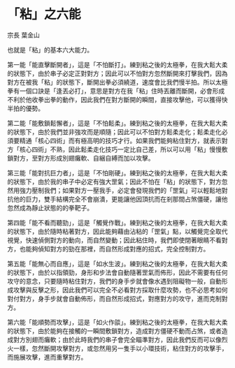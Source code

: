 # 「粘」之六能

宗長
葉金山

也就是「粘」的基本六大能力。

第一能「能直擊斷開者」，這是「不怕斷打」。練到粘之後的太極拳，在我大鬆大柔的狀態下，由於串子必定正對對方；因此可以不怕對方忽然斷開來打擊我們，因為對方在被我「粘」的狀態下，斷開出拳必須繞道，速度會比我們慢半拍。所以太極拳有一個口訣是「逢丟必打」，意思是對方在我「粘」住時丟離而斷開，必會形成不利於他收拳出拳的動作，因此我們在對方斷開的瞬間，直接攻擊他，可以獲得快半拍的優勢。

第二能「能敷鎖鬆懈者」，這是「不怕鬆柔」。練到粘之後的太極拳，在我大鬆大柔的狀態下，由於我們並非強攻而是順隨；因此可以不怕對方鬆柔走化；鬆柔走化必須要精通「核心四術」而有極高明的技巧才行。如果我們能夠粘住對方，就表示對方「核心四術」不熟，因此鬆柔走化技巧一定比自己差，所以可以用「粘」慢慢敷鎖對方，至對方形成別翅癱軟、自綑自縛而加以攻擊。

第三能「能對抗巨力者」，這是「不怕剛硬」。練到粘之後的太極拳，在我大鬆大柔的狀態下，由於我的串子中必定有強大罡氣；因此不怕在「粘」的狀態下，對方忽然用強力壓制我們；如果對方一壓我手，必定會發現我們的「罡氣」可以輕鬆地對抗他的巨力，雙手結構完全不會崩潰，更能讓他因頂抗而在剎那間占煞僵硬，讓他忽然成為靜止狀態的的拳靶子。

第四能「能不看而聽勁」，這是「觸覺作戰」。練到粘之後的太極拳，在我大鬆大柔的狀態下，由於隨時粘著對方，因此能夠藉由沾粘的「罡氣」點，以觸覺完全取代視覺，快速偵側對方的動向，而自然變動；因此粘住時，我們即使閉著眼睛不看對方，也能夠偵知對方的勁在那裡，而自然形成對應的招式，完全控制對方。

第五能「能無心而自應」，這是「如水生波」。練到粘之後的太極拳，在我大鬆大柔的狀態下，由於以指領勁，身形和步法會自動隨著罡氣而佈形，因此不需要有任何攻守的意念，只要隨時粘住對方，我們的身手步就會像水遇到阻礙物一般，自動形成攻擊與反擊之形，因此我們可以完全不必看對方採取什麼攻勢，也不必思考如何對付對方，身手步就會自動佈形，而自然形成招式，對應對方的攻守，進而克制對方。

第六能「能順勢而攻擊」，這是「如火作燄」。練到粘之後的太極拳，在我大鬆大柔的狀態下，由於能夠在接觸的一瞬間敷鎖對方，造成對方僵硬不動而占煞，或者造成對方別翅而癱軟；由於此時我們的串子會完全瞄準對方，因此我們反而可以像烈火一樣，忽然斷開攻擊對方，或忽然用另一隻手以小環技術，粘住對方的攻擊手，而施展攻擊，進而重擊對方。